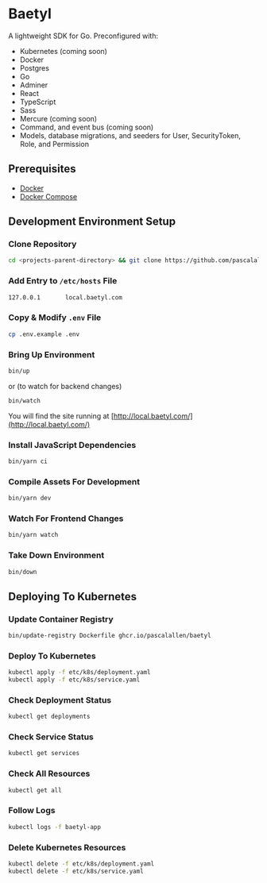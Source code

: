 # Baetyl

A lightweight SDK for Go. Preconfigured with:

- Kubernetes (coming soon)
- Docker
- Postgres
- Go
- Adminer
- React
- TypeScript
- Sass
- Mercure (coming soon)
- Command, and event bus (coming soon)
- Models, database migrations, and seeders for User, SecurityToken, Role, and Permission

## Prerequisites

- [Docker](https://www.docker.com/)
- [Docker Compose](https://docs.docker.com/compose/)

## Development Environment Setup

### Clone Repository

```bash
cd <projects-parent-directory> && git clone https://github.com/pascalallen/baetyl.git
```

### Add Entry to `/etc/hosts` File

```bash
127.0.0.1       local.baetyl.com
```

### Copy & Modify `.env` File

```bash
cp .env.example .env
```

### Bring Up Environment

```bash
bin/up
``` 

or (to watch for backend changes)

```bash
bin/watch
```

You will find the site running at [http://local.baetyl.com/](http://local.baetyl.com/)

### Install JavaScript Dependencies

```bash
bin/yarn ci
```

### Compile Assets For Development

```bash
bin/yarn dev
```

### Watch For Frontend Changes

```bash
bin/yarn watch
```

### Take Down Environment

```bash
bin/down
```

## Deploying To Kubernetes

### Update Container Registry

```bash
bin/update-registry Dockerfile ghcr.io/pascalallen/baetyl
```

### Deploy To Kubernetes

```bash
kubectl apply -f etc/k8s/deployment.yaml
kubectl apply -f etc/k8s/service.yaml
```

### Check Deployment Status

```bash
kubectl get deployments
```

### Check Service Status

```bash
kubectl get services
```

### Check All Resources

```bash
kubectl get all
```

### Follow Logs

```bash
kubectl logs -f baetyl-app
```

### Delete Kubernetes Resources

```bash
kubectl delete -f etc/k8s/deployment.yaml
kubectl delete -f etc/k8s/service.yaml
```
